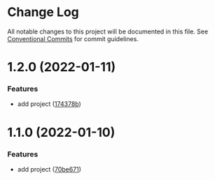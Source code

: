 # Change Log

All notable changes to this project will be documented in this file.
See [Conventional Commits](https://conventionalcommits.org) for commit guidelines.

# 1.2.0 (2022-01-11)


### Features

* add project ([174378b](https://github.com/frorz1/mono/commit/174378be03bdfaf602b91c176c0933a2002fb9ae))





# 1.1.0 (2022-01-10)


### Features

* add project ([70be671](https://github.com/frorz1/mono/commit/70be671c4f1ffb127fef149732e69413e56f6a93))
